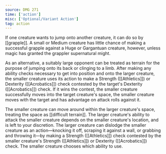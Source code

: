 ```yaml
---
source: DMG 271
time: ['action']
misc: ['Optional/Variant Action']
tag: action
---
```


If one creature wants to jump onto another creature, it can do so by [[grapple]]. A small or Medium creature has little chance of making a successful grapple against a Huge or Gargantuan creature, however, unless magic has granted the grappler supernatural might.

As an alternative, a suitably large opponent can be treated as terrain for the purpose of jumping onto its back or clinging to a limb. After making any ability checks necessary to get into position and onto the larger creature, the smaller creature uses its action to make a Strength ([[Athletics]]) or Dexterity ([[Acrobatics]]) check contested by the target's Dexterity ([[Acrobatics]]) check. If it wins the contest, the smaller creature successfully moves into the target creature's space, the smaller creature moves with the target and has advantage on attack rolls against it.

The smaller creature can move around within the larger creature's space, treating the space as [[difficult terrain]]. The larger creature's ability to attack the smaller creature depends on the smaller creature's location, and is left to your discretion. The larger creature can dislodge the smaller creature as an action—knocking it off, scraping it against a wall, or grabbing and throwing it—by making a Strength ([[Athletics]]) check contested by the smaller creature's Strength ([[Athletics]]) or Dexterity ([[Acrobatics]]) check. The smaller creature chooses which ability to use.

